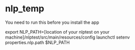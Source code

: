 # nlp_temp

You need to run this before you install the app

export NLP_PATH=[location of your nlptest on your machine]/nlptest/src/main/resources/config
launchctl setenv properties.nlp.path $NLP_PATH
